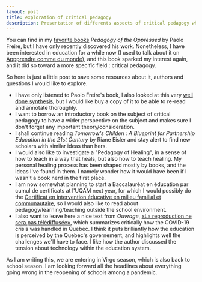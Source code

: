 ```yaml
---
layout: post
title: exploration of critical pedagogy
description: Presentation of differents aspects of critical pedagogy which need to be explored more deeply.
---
```


You can find in my [favorite books](https://ravirer.com/collections/reading_essentials/) *Pedagogy of the Oppressed* by Paolo Freire, but I have only recently discovered his work. Nonetheless, I have been interested in education for a while now (I used to talk about it on [Appprendre comme du monde](http://www.apprendrecommedumonde.wordpress.com)), and this book sparked my interest again, and it did so toward a more specific field : critical pedagogy.

So here is just a little post to save some resources about it, authors and questions I would like to explore.

 - I have only listened to Paolo Freire's book, I also looked at this very [well done synthesis](https://www.litcharts.com/lit/pedagogy-of-the-oppressed/summary), but I would like buy a copy of it to be able to re-read and annotate thoroughly.
 - I want to borrow an introductory book on the subject of critical pedagogy to have a wider perspective on the subject and makes sure I don't forget any important theory/consideration.
 - I shall continue reading *Tomorrow's Childen : A Blueprint for Partnership Education in the 21st Century* by Riane Eisler and stay alert to find new scholars with similar ideas than hers.
 - I would also like to investigate  a "Pedagogy of Healing", in a sense of how to teach in a way that heals, but also how to teach healing. My personal healing process has been shaped mostly by books, and the ideas I've found in them. I namely wonder how it would have been if I wasn't a book nerd in the first place.
 - I am now somewhat planning to start a Baccalauréat en éducation par cumul de certificats at l'UQAM next year, for which I would possibly do the [Certificat en intervention éducative en milieu familial et communautaire](https://etudier.uqam.ca/programme?code=4031), so I would also like to read about pedagogy/learning/teaching outside the school environment. 
 - I also want to leave here a nice text from *Ouvrage*, [«La reproduction ne sera pas télédiffusée»](http://www.revue-ouvrage.org/la-reproduction-ne-sera-pas-telediffusee/), which summarizes critically how the COVID-19 crisis was handled in Quebec. I think it puts brilliantly how the education is perceived by the Quebec's governement, and highlights well the challenges we'll have to face. I like how the author discussed the tension about technology within the education system. 

As I am writing this, we are entering in Virgo season, which is also back to school season. I am looking forward all the headlines about everything going wrong in the reopening of schools among a pandemic.  


